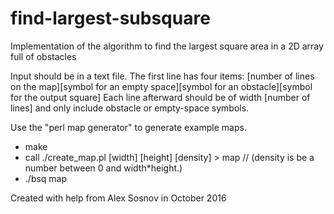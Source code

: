 # find-largest-subsquare
Implementation of the algorithm to find the largest square area in a 2D array full of obstacles

Input should be in a text file. The first line has four items:
[number of lines on the map][symbol for an empty space][symbol for an obstacle][symbol for the output square]
Each line afterward should be of width [number of lines] and only include obstacle or empty-space symbols.

Use the "perl map generator" to generate example maps. 

* make
* call ./create_map.pl [width] [height] [density] > map // (density is be a number between 0 and width*height.)
* ./bsq map

Created with help from Alex Sosnov in October 2016
